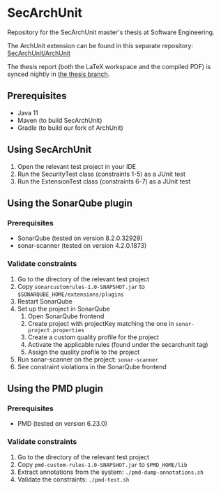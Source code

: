 # SecArchUnit

Repository for the SecArchUnit master's thesis at Software Engineering.

The ArchUnit extension can be found in this separate repository: [SecArchUnit/ArchUnit](https://github.com/SecArchUnit/ArchUnit/tree/extension)

The thesis report (both the LaTeX workspace and the compiled PDF) is synced nightly in [the thesis branch](https://github.com/MarcusRandevik/SecArchUnit/tree/thesis).

## Prerequisites

* Java 11
* Maven (to build SecArchUnit)
* Gradle (to build our fork of ArchUnit)

## Using SecArchUnit

1. Open the relevant test project in your IDE
2. Run the SecurityTest class (constraints 1-5) as a JUnit test
3. Run the ExtensionTest class (constraints 6-7) as a JUnit test

## Using the SonarQube plugin

### Prerequisites

* SonarQube (tested on version 8.2.0.32929)
* sonar-scanner (tested on version 4.2.0.1873)

### Validate constraints

1. Go to the directory of the relevant test project
2. Copy `sonarcustomrules-1.0-SNAPSHOT.jar` to `$SONARQUBE_HOME/extensions/plugins`
3. Restart SonarQube
4. Set up the project in SonarQube
   1. Open SonarQube frontend
   2. Create project with projectKey matching the one in `sonar-project.properties`
   3. Create a custom quality profile for the project
   4. Activate the applicable rules (found under the secarchunit tag)
   5. Assign the quality profile to the project
5. Run sonar-scanner on the project: `sonar-scanner`
6. See constraint violations in the SonarQube frontend

## Using the PMD plugin

### Prerequisites

* PMD (tested on version 6.23.0)

### Validate constraints

1. Go to the directory of the relevant test project
2. Copy `pmd-custom-rules-1.0-SNAPSHOT.jar` to `$PMD_HOME/lib`
3. Extract annotations from the system: `./pmd-dump-annotations.sh`
4. Validate the constraints: `./pmd-test.sh`